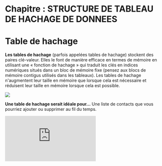 # Chapitre : STRUCTURE DE TABLEAU DE HACHAGE DE DONNEES


# Table de hachage

**Les tables de hachage** (parfois appelées tables de hachage) stockent des paires clé-valeur. Elles le font de manière efficace en termes de mémoire en utilisant une « fonction de hachage » qui traduit les clés en indices numériques situés dans un bloc de mémoire fixe (pensez aux blocs de mémoire contigus utilisés dans les tableaux). Les tables de hachage n'augmentent leur taille en mémoire que lorsque cela est nécessaire et réduisent leur taille en mémoire lorsque cela est possible.

![](https://i.imgur.com/GVqtpcd.png)

**Une table de hachage serait idéale pour...**
Une liste de contacts que vous pourriez ajouter ou supprimer au fil du temps.

<iframe allowfullscreen="true" frameborder="0" src="https://www.youtube.com/embed/3nQvqqAuwJo"></iframe>
